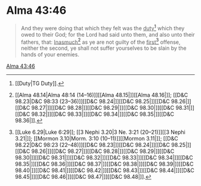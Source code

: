 # Alma 43:46

> And they were doing that which they felt was the <u>duty</u>[^a] which they owed to their God; for the Lord had said unto them, and also unto their fathers, that: <u>Inasmuch</u>[^b] as ye are not guilty of the <u>first</u>[^c] offense, neither the second, ye shall not suffer yourselves to be slain by the hands of your enemies.

[Alma 43:46](https://www.churchofjesuschrist.org/study/scriptures/bofm/alma/43?lang=eng&id=p46#p46)


[^a]: [[Duty|TG Duty]].  
[^b]: [[Alma 48.14|Alma 48:14 (14–16)]][[Alma 48.15|]][[Alma 48.16|]]; [[D&C 98.23|D&C 98:33 (23–36)]][[D&C 98.24|]][[D&C 98.25|]][[D&C 98.26|]][[D&C 98.27|]][[D&C 98.28|]][[D&C 98.29|]][[D&C 98.30|]][[D&C 98.31|]][[D&C 98.32|]][[D&C 98.33|]][[D&C 98.34|]][[D&C 98.35|]][[D&C 98.36|]].  
[^c]: [[Luke 6.29|Luke 6:29]]; [[3 Nephi 3.20|3 Ne. 3:21 (20–21)]][[3 Nephi 3.21|]]; [[Mormon 3.10|Morm. 3:10 (10–11)]][[Mormon 3.11|]]; [[D&C 98.22|D&C 98:23 (22–48)]][[D&C 98.23|]][[D&C 98.24|]][[D&C 98.25|]][[D&C 98.26|]][[D&C 98.27|]][[D&C 98.28|]][[D&C 98.29|]][[D&C 98.30|]][[D&C 98.31|]][[D&C 98.32|]][[D&C 98.33|]][[D&C 98.34|]][[D&C 98.35|]][[D&C 98.36|]][[D&C 98.37|]][[D&C 98.38|]][[D&C 98.39|]][[D&C 98.40|]][[D&C 98.41|]][[D&C 98.42|]][[D&C 98.43|]][[D&C 98.44|]][[D&C 98.45|]][[D&C 98.46|]][[D&C 98.47|]][[D&C 98.48|]].  
